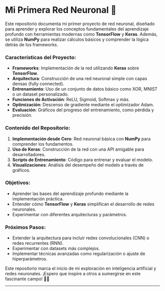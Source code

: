 # Mi Primera Red Neuronal 🌟

Este repositorio documenta mi primer proyecto de red neuronal, diseñado para aprender y explorar los conceptos fundamentales del aprendizaje profundo con herramientas modernas como **TensorFlow** y **Keras**. Además, se utiliza **NumPy** para realizar cálculos básicos y comprender la lógica detrás de los frameworks.

### Características del Proyecto:
- **Frameworks**: Implementación de la red utilizando **Keras** sobre **TensorFlow**.
- **Arquitectura**: Construcción de una red neuronal simple con capas densas (fully connected).
- **Entrenamiento**: Uso de un conjunto de datos básico como XOR, MNIST o un dataset personalizado.
- **Funciones de Activación**: ReLU, Sigmoid, Softmax y más.
- **Optimización**: Descenso de gradiente mediante el optimizador Adam.
- **Evaluación**: Gráficos del progreso del entrenamiento, como pérdida y precisión.

### Contenido del Repositorio:
1. **Implementación desde Cero**: Red neuronal básica con **NumPy** para comprender los fundamentos.
2. **Uso de Keras**: Construcción de la red con una API amigable para desarrolladores.
3. **Scripts de Entrenamiento**: Código para entrenar y evaluar el modelo.
4. **Visualizaciones**: Análisis del desempeño del modelo a través de gráficos.

### Objetivos:
- Aprender las bases del aprendizaje profundo mediante la implementación práctica.
- Entender cómo **TensorFlow** y **Keras** simplifican el desarrollo de redes neuronales.
- Experimentar con diferentes arquitecturas y parámetros.

### Próximos Pasos:
- Extender la arquitectura para incluir redes convolucionales (CNN) o redes recurrentes (RNN).
- Experimentar con datasets más complejos.
- Implementar técnicas avanzadas como regularización o ajuste de hiperparámetros.

Este repositorio marca el inicio de mi exploración en inteligencia artificial y redes neuronales. ¡Espero que inspire a otros a sumergirse en este fascinante campo! 🚀🧠

---
